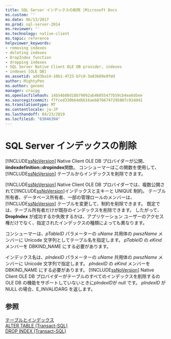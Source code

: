 ```yaml
---
title: SQL Server インデックスの削除 |Microsoft Docs
ms.custom: ''
ms.date: 06/13/2017
ms.prod: sql-server-2014
ms.reviewer: ''
ms.technology: native-client
ms.topic: reference
helpviewer_keywords:
- removing indexes
- deleting indexes
- DropIndex function
- dropping indexes
- SQL Server Native Client OLE DB provider, indexes
- indexes [OLE DB]
ms.assetid: add3ba14-10b1-4723-b7c0-3e83689e9fdd
author: MightyPen
ms.author: genemi
manager: craigg
ms.openlocfilehash: 14b54b80d18b79092ab46055477b59cb4ea6d5ee
ms.sourcegitcommit: f7fced330b64d6616aeb8766747295807c92dd41
ms.translationtype: MT
ms.contentlocale: ja-JP
ms.lasthandoff: 04/23/2019
ms.locfileid: "63046394"
---
```

# <a name="dropping-a-sql-server-index"></a>SQL Server インデックスの削除
  [!INCLUDE[ssNoVersion](../../includes/ssnoversion-md.md)] Native Client OLE DB プロバイダーが公開、 **iindexdefinition::dropindex**関数。 コンシューマーはこの関数を使用して、[!INCLUDE[ssNoVersion](../../includes/ssnoversion-md.md)] テーブルからインデックスを削除できます。  
  
 [!INCLUDE[ssNoVersion](../../includes/ssnoversion-md.md)] Native Client OLE DB プロバイダーでは、複数公開されて[!INCLUDE[ssNoVersion](../../includes/ssnoversion-md.md)]インデックスと主キーと UNIQUE 制約。 テーブル所有者、データベース所有者、一部の管理ロールのメンバーは、[!INCLUDE[ssNoVersion](../../includes/ssnoversion-md.md)] テーブルを変更して、制約を削除できます。 既定では、テーブル所有者だけが既存のインデックスを削除できます。 したがって、**DropIndex** が成功するか失敗するかは、アプリケーション ユーザーのアクセス権だけでなく、指定されたインデックスの種類によっても異なります。  
  
 コンシューマーは、*pTableID* パラメーターの *uName* 共用体の *pwszName* メンバーに Unicode 文字列としてテーブル名を指定します。 *pTableID* の *eKind* メンバーを DBKIND_NAME にする必要があります。  
  
 インデックス名は、*pIndexID* パラメーターの *uName* 共用体の *pwszName* メンバーに Unicode 文字列で指定します。 *pIndexID* の *eKind* メンバーを DBKIND_NAME にする必要があります。 [!INCLUDE[ssNoVersion](../../includes/ssnoversion-md.md)] Native Client OLE DB プロバイダーがテーブルのすべてのインデックスを削除するの OLE DB の機能をサポートしていないときに*pIndexID*が null です。 *pIndexID* が NULL の場合、E_INVALIDARG を返します。  
  
## <a name="see-also"></a>参照  
 [テーブルとインデックス](tables-and-indexes.md)   
 [ALTER TABLE &#40;Transact-SQL&#41;](/sql/t-sql/statements/alter-table-transact-sql)   
 [DROP INDEX &#40;Transact-SQL&#41;](/sql/t-sql/statements/drop-index-transact-sql)  
  
  
